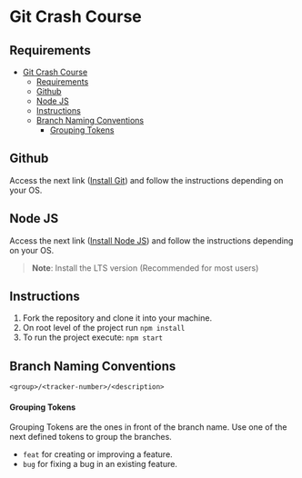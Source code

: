 # Git Crash Course

## Requirements
- [Git Crash Course](#git-crash-course)
  - [Requirements](#requirements)
  - [Github](#github)
  - [Node JS](#node-js)
  - [Instructions](#instructions)
  - [Branch Naming Conventions](#branch-naming-conventions)
      - [Grouping Tokens](#grouping-tokens)

## Github

Access the next link ([Install Git](https://git-scm.com/book/en/v2/Getting-Started-Installing-Git)) and follow the instructions depending on your OS.


## Node JS

Access the next link ([Install Node JS](https://nodejs.org/en/download/)) and follow the instructions depending on your OS.

>**Note**: Install the LTS version (Recommended for most users)


## Instructions

1. Fork the repository and clone it into your machine.
2. On root level of the project run `npm install`
3. To run the project execute: `npm start`

## Branch Naming Conventions
``` <group>/<tracker-number>/<description> ```

#### Grouping Tokens

Grouping Tokens are the ones in front of the branch name. Use one of the next defined tokens to group the branches.

* `feat` for creating or improving a feature.
* `bug` for fixing a bug in an existing feature.